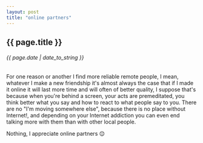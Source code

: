 ```yaml
---
layout: post
title: "online partners"
---
```


## {{ page.title }}

###### {{ page.date | date_to_string }}

For one reason or another I find more reliable remote people, I mean, whatever I make a new friendship it's almost always the case that if I made it online it will last more time and will often of better quality, I suppose that's because when you're behind a screen, your acts are premeditated, you think better what you say and how to react to what people say to you. There are no "I'm moving somewhere else", because there is no place without Internet!, and depending on your Internet addiction you can even end talking more with them than with other local people.

Nothing, I appreciate online partners &#128524;
